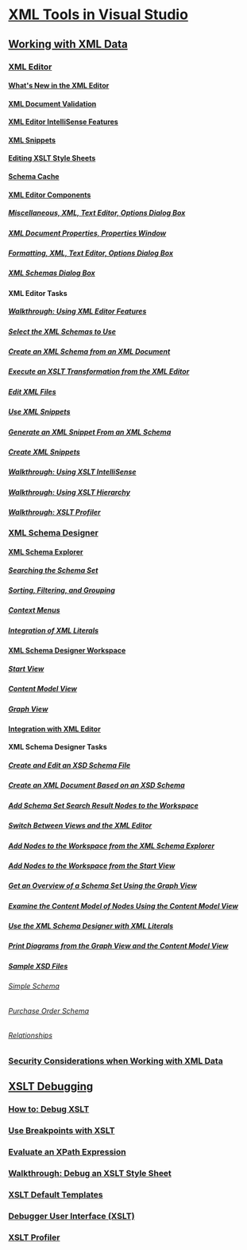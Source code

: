 # [XML Tools in Visual Studio](xml-tools-in-visual-studio.md)
## [Working with XML Data](working-with-xml-data.md)
### [XML Editor](xml-editor.md)
#### [What's New in the XML Editor](what-s-new-in-the-xml-editor.md)
#### [XML Document Validation](xml-document-validation.md)
#### [XML Editor IntelliSense Features](xml-editor-intellisense-features.md)
#### [XML Snippets](xml-snippets.md)
#### [Editing XSLT Style Sheets](editing-xslt-style-sheets.md)
#### [Schema Cache](schema-cache.md)
#### [XML Editor Components](xml-editor-components.md)
##### [Miscellaneous, XML, Text Editor, Options Dialog Box](miscellaneous-xml-text-editor-options-dialog-box.md)
##### [XML Document Properties, Properties Window](xml-document-properties-properties-window.md)
##### [Formatting, XML, Text Editor, Options Dialog Box](formatting-xml-text-editor-options-dialog-box.md)
##### [XML Schemas Dialog Box](xml-schemas-dialog-box.md)
#### XML Editor Tasks
##### [Walkthrough: Using XML Editor Features](walkthrough-using-xml-editor-features.md)
##### [Select the XML Schemas to Use](how-to-select-the-xml-schemas-to-use.md)
##### [Create an XML Schema from an XML Document](how-to-create-an-xml-schema-from-an-xml-document.md)
##### [Execute an XSLT Transformation from the XML Editor](how-to-execute-an-xslt-transformation-from-the-xml-editor.md)
##### [Edit XML Files](how-to-edit-xml-files.md)
##### [Use XML Snippets](how-to-use-xml-snippets.md)
##### [Generate an XML Snippet From an XML Schema](how-to-generate-an-xml-snippet-from-an-xml-schema.md)
##### [Create XML Snippets](how-to-create-xml-snippets.md)
##### [Walkthrough: Using XSLT IntelliSense](walkthrough-using-xslt-intellisense.md)
##### [Walkthrough: Using XSLT Hierarchy](walkthrough-using-xslt-hierarchy.md)
##### [Walkthrough: XSLT Profiler](walkthrough-xslt-profiler.md)
### [XML Schema Designer](xml-schema-designer.md)
#### [XML Schema Explorer](xml-schema-explorer.md)
##### [Searching the Schema Set](searching-the-schema-set.md)
##### [Sorting, Filtering, and Grouping](sorting-filtering-and-grouping-xml-schema-explorer.md)
##### [Context Menus](context-menus-xml-schema-explorer.md)
##### [Integration of XML Literals](integration-of-xml-literals-with-xml-schema-explorer.md)
#### [XML Schema Designer Workspace](xml-schema-designer-workspace.md)
##### [Start View](start-view.md)
##### [Content Model View](content-model-view.md)
##### [Graph View](graph-view.md)
#### [Integration with XML Editor](integration-with-xml-editor.md)
#### XML Schema Designer Tasks
##### [Create and Edit an XSD Schema File](how-to-create-and-edit-an-xsd-schema-file.md)
##### [Create an XML Document Based on an XSD Schema](how-to-create-an-xml-document-based-on-an-xsd-schema.md)
##### [Add Schema Set Search Result Nodes to the Workspace](how-to-add-schema-set-search-result-nodes-to-the-workspace.md)
##### [Switch Between Views and the XML Editor](how-to-switch-between-views-and-the-xml-editor.md)
##### [Add Nodes to the Workspace from the XML Schema Explorer](how-to-add-nodes-to-the-workspace-from-the-xml-schema-explorer.md)
##### [Add Nodes to the Workspace from the Start View](how-to-add-nodes-to-the-workspace-from-the-start-view.md)
##### [Get an Overview of a Schema Set Using the Graph View](how-to-get-an-overview-of-a-schema-set-using-the-graph-view.md)
##### [Examine the Content Model of Nodes Using the Content Model View](how-to-examine-the-content-model-of-nodes-using-the-content-model-view.md)
##### [Use the XML Schema Designer with XML Literals](how-to-use-the-xml-schema-designer-with-xml-literals.md)
##### [Print Diagrams from the Graph View and the Content Model View](how-to-print-diagrams-from-the-graph-view-and-the-content-model-view.md)
##### [Sample XSD Files](sample-xsd-files.md)
###### [Simple Schema](sample-xsd-file-simple-schema.md)
###### [Purchase Order Schema](sample-xsd-file-purchase-order-schema.md)
###### [Relationships](sample-xsd-file-relationships.md)
### [Security Considerations when Working with XML Data](security-considerations-when-working-with-xml-data.md)
## [XSLT Debugging](debugging-xslt.md)
### [How to: Debug XSLT](how-to-start-debugging-xslt.md)
### [Use Breakpoints with XSLT](how-to-use-breakpoints-with-xslt.md)
### [Evaluate an XPath Expression](how-to-evaluate-an-xpath-expression.md)
### [Walkthrough: Debug an XSLT Style Sheet](walkthrough-debug-an-xslt-style-sheet.md)
### [XSLT Default Templates](xslt-default-templates.md)
### [Debugger User Interface (XSLT)](debugger-user-interface-xslt.md)
### [XSLT Profiler](xslt-profiler.md)

